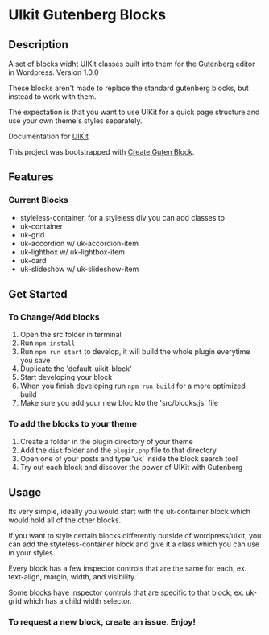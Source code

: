 

# UIkit Gutenberg Blocks

## Description
A set of blocks widht UIKit classes built into them for the Gutenberg editor in Wordpress. Version 1.0.0

These blocks aren't made to replace the standard gutenberg blocks, but instead to work with them.

The expectation is that you want to use UIKit for a quick page structure and use your own theme's styles separately.

Documentation for [UIKit](https://getuikit.com/docs/introduction)

This project was bootstrapped with [Create Guten Block](https://github.com/ahmadawais/create-guten-block).

## Features
### Current Blocks
- styleless-container, for a styleless div you can add classes to
- uk-container
- uk-grid
- uk-accordion w/ uk-accordion-item
- uk-lightbox w/ uk-lightbox-item
- uk-card
- uk-slideshow w/ uk-slideshow-item

## Get Started

### To Change/Add blocks
1. Open the src folder in terminal
2. Run `npm install`
3. Run `npm run start` to develop, it will build the whole plugin everytime you save
4. Duplicate the 'default-uikit-block'
5. Start developing your block
5. When you finish developing run `npm run build` for a more optimized build
6. Make sure you add your new bloc kto the 'src/blocks.js' file

### To add the blocks to your theme
1. Create a folder in the plugin directory of your theme
2. Add the `dist` folder and the `plugin.php` file to that directory
3. Open one of your posts and type 'uk' inside the block search tool
4. Try out each block and discover the power of UIKit with Gutenberg

## Usage
Its very simple, ideally you would start with the uk-container block which would hold all of the other blocks.

If you want to style certain blocks differently outside of wordpress/uikit, you can add the styleless-container block and give it a class which you can use in your styles.

Every block has a few inspector controls that are the same for each, ex. text-align, margin, width, and visibility.

Some blocks have inspector controls that are specific to that block, ex. uk-grid which has a child width selector.


### To request a new block, create an issue. Enjoy!